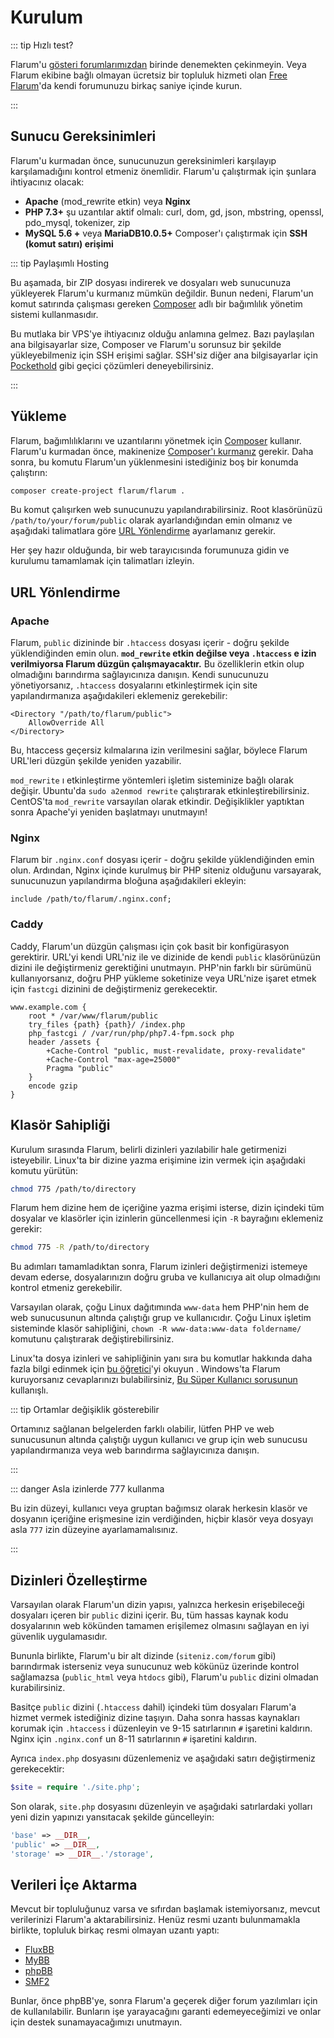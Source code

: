 # Kurulum

::: tip Hızlı test?

Flarum'u [gösteri forumlarımızdan](https://discuss.flarum.org/d/21101) birinde denemekten çekinmeyin. Veya Flarum ekibine bağlı olmayan ücretsiz bir topluluk hizmeti olan [Free Flarum](https://www.freeflarum.com)'da kendi forumunuzu birkaç saniye içinde kurun.

:::

## Sunucu Gereksinimleri

Flarum'u kurmadan önce, sunucunuzun gereksinimleri karşılayıp karşılamadığını kontrol etmeniz önemlidir. Flarum'u çalıştırmak için şunlara ihtiyacınız olacak:

* **Apache** (mod_rewrite etkin) veya **Nginx**
* **PHP 7.3+** şu uzantılar aktif olmalı: curl, dom, gd, json, mbstring, openssl, pdo\_mysql, tokenizer, zip
* **MySQL 5.6 +** veya **MariaDB10.0.5+**
Composer'ı çalıştırmak için **SSH (komut satırı) erişimi**

::: tip Paylaşımlı Hosting

Bu aşamada, bir ZIP dosyası indirerek ve dosyaları web sunucunuza yükleyerek Flarum'u kurmanız mümkün değildir. Bunun nedeni, Flarum'un komut satırında çalışması gereken [Composer](https://getcomposer.org) adlı bir bağımlılık yönetim sistemi kullanmasıdır.

Bu mutlaka bir VPS'ye ihtiyacınız olduğu anlamına gelmez. Bazı paylaşılan ana bilgisayarlar size, Composer ve Flarum'u sorunsuz bir şekilde yükleyebilmeniz için SSH erişimi sağlar. SSH'siz diğer ana bilgisayarlar için [Pockethold](https://github.com/andreherberth/pockethold) gibi geçici çözümleri deneyebilirsiniz.

:::

## Yükleme

Flarum, bağımlılıklarını ve uzantılarını yönetmek için [Composer](https://getcomposer.org) kullanır. Flarum'u kurmadan önce, makinenize [Composer'ı kurmanız](https://getcomposer.org) gerekir. Daha sonra, bu komutu Flarum'un yüklenmesini istediğiniz boş bir konumda çalıştırın:

```bash
composer create-project flarum/flarum .
```

Bu komut çalışırken web sunucunuzu yapılandırabilirsiniz. Root klasörünüzü `/path/to/your/forum/public` olarak ayarlandığından emin olmanız ve aşağıdaki talimatlara göre [URL Yönlendirme](#url-yonlendirme) ayarlamanız gerekir.

Her şey hazır olduğunda, bir web tarayıcısında forumunuza gidin ve kurulumu tamamlamak için talimatları izleyin.

## URL Yönlendirme

### Apache

Flarum, `public` dizininde bir `.htaccess` dosyası içerir - doğru şekilde yüklendiğinden emin olun. **`mod_rewrite` etkin değilse veya `.htaccess` e izin verilmiyorsa Flarum düzgün çalışmayacaktır.** Bu özelliklerin etkin olup olmadığını barındırma sağlayıcınıza danışın. Kendi sunucunuzu yönetiyorsanız, `.htaccess` dosyalarını etkinleştirmek için site yapılandırmanıza aşağıdakileri eklemeniz gerekebilir:

```
<Directory "/path/to/flarum/public">
    AllowOverride All
</Directory>
```

Bu, htaccess geçersiz kılmalarına izin verilmesini sağlar, böylece Flarum URL'leri düzgün şekilde yeniden yazabilir.

`mod_rewrite` ı etkinleştirme yöntemleri işletim sisteminize bağlı olarak değişir. Ubuntu'da `sudo a2enmod rewrite` çalıştırarak etkinleştirebilirsiniz. CentOS'ta `mod_rewrite` varsayılan olarak etkindir. Değişiklikler yaptıktan sonra Apache'yi yeniden başlatmayı unutmayın!

### Nginx

Flarum bir `.nginx.conf` dosyası içerir - doğru şekilde yüklendiğinden emin olun. Ardından, Nginx içinde kurulmuş bir PHP siteniz olduğunu varsayarak, sunucunuzun yapılandırma bloğuna aşağıdakileri ekleyin:

```nginx
include /path/to/flarum/.nginx.conf;
```

### Caddy

Caddy, Flarum'un düzgün çalışması için çok basit bir konfigürasyon gerektirir. URL'yi kendi URL'niz ile ve dizinide de kendi `public` klasörünüzün dizini ile değiştirmeniz gerektiğini unutmayın. PHP'nin farklı bir sürümünü kullanıyorsanız, doğru PHP yükleme soketinize veya URL'nize işaret etmek için `fastcgi` dizinini de değiştirmeniz gerekecektir.

```
www.example.com {
    root * /var/www/flarum/public
    try_files {path} {path}/ /index.php
    php_fastcgi / /var/run/php/php7.4-fpm.sock php
    header /assets {
        +Cache-Control "public, must-revalidate, proxy-revalidate"
        +Cache-Control "max-age=25000"
        Pragma "public" 
    }
    encode gzip
}
```

## Klasör Sahipliği

Kurulum sırasında Flarum, belirli dizinleri yazılabilir hale getirmenizi isteyebilir. Linux'ta bir dizine yazma erişimine izin vermek için aşağıdaki komutu yürütün:

```bash
chmod 775 /path/to/directory
```

Flarum hem dizine hem de içeriğine yazma erişimi isterse, dizin içindeki tüm dosyalar ve klasörler için izinlerin güncellenmesi için `-R` bayrağını eklemeniz gerekir:

```bash
chmod 775 -R /path/to/directory
```

Bu adımları tamamladıktan sonra, Flarum izinleri değiştirmenizi istemeye devam ederse, dosyalarınızın doğru gruba ve kullanıcıya ait olup olmadığını kontrol etmeniz gerekebilir.

Varsayılan olarak, çoğu Linux dağıtımında `www-data` hem PHP'nin hem de web sunucusunun altında çalıştığı grup ve kullanıcıdır. Çoğu Linux işletim sisteminde klasör sahipliğini, `chown -R www-data:www-data foldername/` komutunu çalıştırarak değiştirebilirsiniz.

Linux'ta dosya izinleri ve sahipliğinin yanı sıra bu komutlar hakkında daha fazla bilgi edinmek için [bu öğretici](https://www.thegeekdiary.com/understanding-basic-file-permissions-and-ownership-in-linux/)'yi okuyun . Windows'ta Flarum kuruyorsanız cevaplarınızı bulabilirsiniz, [Bu Süper Kullanıcı sorusunun](https://superuser.com/questions/106181/equivalent-of-chmod-to-change-file-permissions-in-windows) kullanışlı.

::: tip Ortamlar değişiklik gösterebilir

Ortamınız sağlanan belgelerden farklı olabilir, lütfen PHP ve web sunucusunun altında çalıştığı uygun kullanıcı ve grup için web sunucusu yapılandırmanıza veya web barındırma sağlayıcınıza danışın.

:::

::: danger Asla izinlerde 777 kullanma

Bu izin düzeyi, kullanıcı veya gruptan bağımsız olarak herkesin klasör ve dosyanın içeriğine erişmesine izin verdiğinden, hiçbir klasör veya dosyayı asla `777` izin düzeyine ayarlamamalısınız.

:::

## Dizinleri Özelleştirme

Varsayılan olarak Flarum'un dizin yapısı, yalnızca herkesin erişebileceği dosyaları içeren bir `public` dizini içerir. Bu, tüm hassas kaynak kodu dosyalarının web kökünden tamamen erişilemez olmasını sağlayan en iyi güvenlik uygulamasıdır.

Bununla birlikte, Flarum'u bir alt dizinde (`siteniz.com/forum` gibi) barındırmak isterseniz veya sunucunuz web kökünüz üzerinde kontrol sağlamazsa (`public_html` veya `htdocs` gibi), Flarum'u `public` dizini olmadan kurabilirsiniz.

Basitçe `public` dizini (`.htaccess` dahil) içindeki tüm dosyaları Flarum'a hizmet vermek istediğiniz dizine taşıyın. Daha sonra hassas kaynakları korumak için `.htaccess` i düzenleyin ve 9-15 satırlarının `#` işaretini kaldırın. Nginx için `.nginx.conf` un 8-11 satırlarının `#` işaretini kaldırın.

Ayrıca `index.php` dosyasını düzenlemeniz ve aşağıdaki satırı değiştirmeniz gerekecektir:

```php
$site = require './site.php';
```

Son olarak, `site.php` dosyasını düzenleyin ve aşağıdaki satırlardaki yolları yeni dizin yapınızı yansıtacak şekilde güncelleyin:

```php
'base' => __DIR__,
'public' => __DIR__,
'storage' => __DIR__.'/storage',
```

## Verileri İçe Aktarma

Mevcut bir topluluğunuz varsa ve sıfırdan başlamak istemiyorsanız, mevcut verilerinizi Flarum'a aktarabilirsiniz. Henüz resmi uzantı bulunmamakla birlikte, topluluk birkaç resmi olmayan uzantı yaptı:

* [FluxBB](https://discuss.flarum.org/d/3867-fluxbb-to-flarum-migration-tool)
* [MyBB](https://discuss.flarum.org/d/5506-mybb-migrate-script)
* [phpBB](https://discuss.flarum.org/d/1117-phpbb-migrate-script-updated-for-beta-5)
* [SMF2](https://github.com/ItalianSpaceAstronauticsAssociation/smf2_to_flarum)

Bunlar, önce phpBB'ye, sonra Flarum'a geçerek diğer forum yazılımları için de kullanılabilir. Bunların işe yarayacağını garanti edemeyeceğimizi ve onlar için destek sunamayacağımızı unutmayın.
